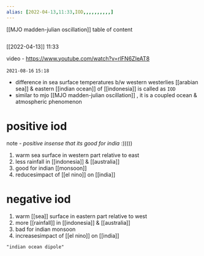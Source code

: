 ```yaml
---
alias: [2022-04-13,11:33,IOD,,,,,,,,,,]
---
```

[[MJO madden-julian oscillation]]
table of content
```toc
```

[[2022-04-13]] 11:33

video - https://www.youtube.com/watch?v=rlFN6ZIeAT8

`2021-08-16` `15:18`
- difference in sea surface temperatures b/w western westerlies [[arabian sea]] & eastern [[indian ocean]] of [[indonesia]] is called as `IOD`
- similar to mjo [[MJO madden-julian oscillation]] , it is a coupled ocean & atmospheric phenomenon

# positive iod
note - *positive insense that its good for india* :)))))
1. warm sea surface in western part relative to east
2. less rainfall in [[indonesia]] & [[australia]]
3. good for indian [[monsoon]]
4. reducesimpact of [[el nino]] on [[india]]
# negative iod
1. warm [[sea]] surface in eastern part relative to west
2. more [[rainfall]] in [[indonesia]] & [[australia]]
3. bad for indian monsoon
4. increasesimpact of [[el nino]] on [[india]]
```query
"indian ocean dipole"
```